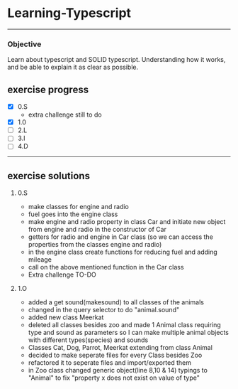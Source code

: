 # Learning-Typescript
---

### Objective
Learn about typescript and SOLID typescript. Understanding how it works, and be able to explain it as clear as possible.


## exercise progress
- [x] 0.S
  - extra challenge still to do
- [x] 1.0
- [ ] 2.L
- [ ] 3.I
- [ ] 4.D
---

## exercise solutions
1. 0.S
    - make classes for engine and radio
    - fuel goes into the engine class
    - make engine and radio property in class Car and initiate new object from engine and radio in the constructor of Car
    - getters for radio and engine in Car class (so we can access the properties from the classes engine and radio)
    - in the engine class create functions for reducing fuel and adding mileage
    - call on the above mentioned function in the Car class
    - Extra challenge TO-DO

2. 1.O
   - added a get sound(makesound) to all classes of the animals 
   - changed in the query selector to do "animal.sound"
   - added new class Meerkat
   - deleted all classes besides zoo and made 1 Animal class requiring type and sound as parameters so I can make multiple animal objects with different types(species) and sounds
   - Classes Cat, Dog, Parrot, Meerkat extending from class Animal
   - decided to make seperate files for every Class besides Zoo
   - refactored it to seperate files and import/exported them
   - in Zoo class changed generic object(line 8,10 & 14) typings to "Animal" to fix "property x does not exist on value of type"